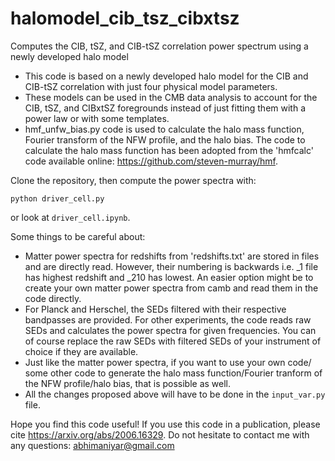 #  halomodel_cib_tsz_cibxtsz

Computes the CIB, tSZ, and CIB-tSZ correlation power spectrum using a newly developed halo model

* This code is based on a newly developed halo model for the CIB and CIB-tSZ correlation with just four physical model parameters.
* These models can be used in the CMB data analysis to account for the CIB, tSZ, and CIBxtSZ foregrounds instead of just fitting them with a power law or with some templates.
* hmf_unfw_bias.py code is used to calculate the halo mass function, Fourier transform of the NFW profile, and the halo bias. The code to calculate the halo mass function has been adopted from the 'hmfcalc' code available online: https://github.com/steven-murray/hmf. 

Clone the repository, then compute the power spectra with:
```
python driver_cell.py
```
or look at ```driver_cell.ipynb```.

Some things to be careful about:

* Matter power spectra for redshifts from 'redshifts.txt' are stored in files and are directly read.
However, their numbering is backwards i.e. _1 file has highest redshift and _210 has lowest. An easier
option might be to create your own matter power spectra from camb and read them in the code directly.
* For Planck and Herschel, the SEDs filtered with their respective bandpasses are provided. For other
experiments, the code reads raw SEDs and calculates the power spectra for given frequencies. You can
of course replace the raw SEDs with filtered SEDs of your instrument of choice if they are available.
* Just like the matter power spectra, if you want to use your own code/ some other code to generate
the halo mass function/Fourier tranform of the NFW profile/halo bias, that is possible as well. 
* All the changes proposed above will have to be done in the ```input_var.py``` file.

Hope you find this code useful! If you use this code in a publication, please cite https://arxiv.org/abs/2006.16329. 
Do not hesitate to contact me with any questions: abhimaniyar@gmail.com

